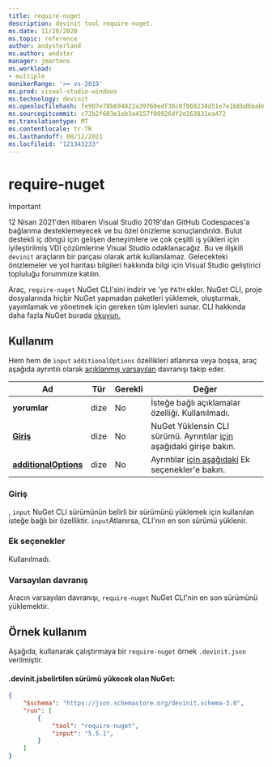 ```yaml
---
title: require-nuget
description: devinit tool require-nuget.
ms.date: 11/20/2020
ms.topic: reference
author: andysterland
ms.author: andster
manager: jmartens
ms.workload:
- multiple
monikerRange: '>= vs-2019'
ms.prod: visual-studio-windows
ms.technology: devinit
ms.openlocfilehash: fe907e78b694022a39768edf38c0f869234d51e7e1b6bdbbab62b1c797ac682d
ms.sourcegitcommit: c72b2f603e1eb3a4157f00926df2e263831ea472
ms.translationtype: MT
ms.contentlocale: tr-TR
ms.lasthandoff: 08/12/2021
ms.locfileid: "121343233"
---
```

# <a name="require-nuget"></a>require-nuget

> [!IMPORTANT]
> 12 Nisan 2021'den itibaren Visual Studio 2019'dan GitHub Codespaces'a bağlanma desteklemeyecek ve bu özel önizleme sonuçlandırıldı. Bulut destekli iç döngü için gelişen deneyimlere ve çok çeşitli iş yükleri için iyileştirilmiş VDI çözümlerine Visual Studio odaklanacağız. Bu ve ilişkili `devinit` araçların bir parçası olarak artık kullanılamaz. Gelecekteki önizlemeler ve yol haritası bilgileri hakkında bilgi için Visual Studio geliştirici topluluğu forummize katılın.

Araç, `require-nuget` NuGet CLI'sini indirir ve 'ye `PATH` ekler. NuGet CLI, proje dosyalarında hiçbir NuGet yapmadan paketleri yüklemek, oluşturmak, yayımlamak ve yönetmek için gereken tüm işlevleri sunar. CLI hakkında daha fazla NuGet burada [okuyun.](/nuget/reference/nuget-exe-cli-reference)

## <a name="usage"></a>Kullanım

Hem hem de `input` `additionalOptions` özellikleri atlanırsa veya boşsa, araç aşağıda ayrıntılı olarak [açıklanmış varsayılan](#default-behavior) davranışı takip eder.

| Ad                                             | Tür   | Gerekli | Değer                                                                                |
|--------------------------------------------------|--------|----------|--------------------------------------------------------------------------------------|
| **yorumlar**                                     | dize | No       | İsteğe bağlı açıklamalar özelliği. Kullanılmadı.                                                |
| [**Giriş**](#input)                              | dize | No       | NuGet Yüklensin CLI sürümü. Ayrıntılar [için](#input) aşağıdaki girişe bakın. |
| [**additionalOptions**](#additional-options)     | dize | No       | Ayrıntılar [için aşağıdaki](#additional-options) Ek seçenekler'e bakın.                     |

### <a name="input"></a>Giriş

, `input` NuGet CLI sürümünün belirli bir sürümünü yüklemek için kullanılan isteğe bağlı bir özelliktir. `input`Atlanırsa, CLI'nın en son sürümü yüklenir.

### <a name="additional-options"></a>Ek seçenekler

Kullanılmadı.

### <a name="default-behavior"></a>Varsayılan davranış

Aracın varsayılan davranışı, `require-nuget` NuGet CLI'nin en son sürümünü yüklemektir.

## <a name="example-usage"></a>Örnek kullanım
Aşağıda, kullanarak çalıştırmaya bir `require-nuget` örnek `.devinit.json` verilmiştir.

#### <a name="devinitjson-that-will-install-a-specified-version-of-nuget"></a>.devinit.jsbelirtilen sürümü yükecek olan NuGet:
```json
{
    "$schema": "https://json.schemastore.org/devinit.schema-3.0",
    "run": [
        {
            "tool": "require-nuget",
            "input": "5.5.1",
        }
    ]
}
```